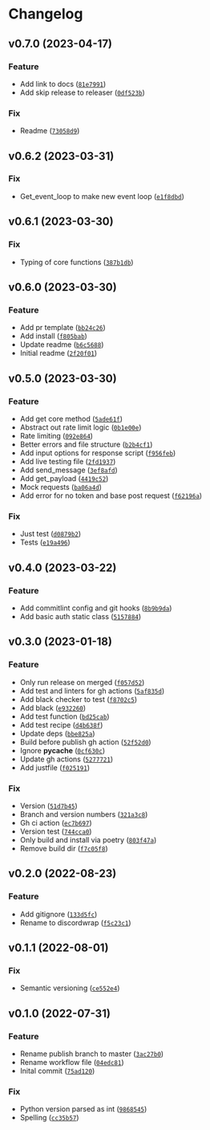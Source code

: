 # Changelog

<!--next-version-placeholder-->

## v0.7.0 (2023-04-17)
### Feature
* Add link to docs ([`81e7991`](https://github.com/Brunus-Labs/discordwrap/commit/81e7991bd0e593eb567fcb4c6c5834800b8d585d))
* Add skip release to releaser ([`0df523b`](https://github.com/Brunus-Labs/discordwrap/commit/0df523b3e681faaf7c78a2f87201a4311f1f4e51))

### Fix
* Readme ([`73058d9`](https://github.com/Brunus-Labs/discordwrap/commit/73058d9c5ce54d5bb729206c39a5396c6ba7dd22))

## v0.6.2 (2023-03-31)
### Fix
* Get_event_loop to make new event loop ([`e1f8dbd`](https://github.com/Brunus-Labs/discordwrap/commit/e1f8dbd278bb081f6fc5feb5cb411962d0adc749))

## v0.6.1 (2023-03-30)
### Fix
* Typing of core functions ([`387b1db`](https://github.com/Brunus-Labs/discordwrap/commit/387b1db8618461add768fc0fb0f9fa29ad6dd44e))

## v0.6.0 (2023-03-30)
### Feature
* Add pr template ([`bb24c26`](https://github.com/Brunus-Labs/discordwrap/commit/bb24c2645254cbe29f83f7e3c9d2bff826400410))
* Add install ([`f805bab`](https://github.com/Brunus-Labs/discordwrap/commit/f805babb3da9cc905ee3cbf3661c22865126383d))
* Update readme ([`b6c5688`](https://github.com/Brunus-Labs/discordwrap/commit/b6c5688251c5a4f0aa197326e491654277c55cfc))
* Initial readme ([`2f20f01`](https://github.com/Brunus-Labs/discordwrap/commit/2f20f016cc34dc8a28c707b869d6569fa9de4ed3))

## v0.5.0 (2023-03-30)
### Feature
* Add get core method ([`5ade61f`](https://github.com/Brunus-Labs/discordwrap/commit/5ade61f2921e9b43476c7d32084b358b4ebca827))
* Abstract out rate limit logic ([`0b1e00e`](https://github.com/Brunus-Labs/discordwrap/commit/0b1e00e2298b8aa2bdb04042a2588425d4beb099))
* Rate limiting ([`092e864`](https://github.com/Brunus-Labs/discordwrap/commit/092e864e7182a0e34b5e6188f0535916f7c1ce1d))
* Better errors and file structure ([`b2b4cf1`](https://github.com/Brunus-Labs/discordwrap/commit/b2b4cf1ce3ab13b93382f02dc4178ef1f62e2ded))
* Add input options for response script ([`f956feb`](https://github.com/Brunus-Labs/discordwrap/commit/f956feb8b9c54118f83ee8c720727aca95fbbccc))
* Add live testing file ([`2fd1937`](https://github.com/Brunus-Labs/discordwrap/commit/2fd19370087437a7d4155d90005a5e476a06b31b))
* Add send_message ([`3ef8afd`](https://github.com/Brunus-Labs/discordwrap/commit/3ef8afd6678e1e21440217aa39c3daf6e23c7c25))
* Add get_payload ([`4419c52`](https://github.com/Brunus-Labs/discordwrap/commit/4419c525c8fd63304f886a319cbb00b3920780f7))
* Mock requests ([`ba06a4d`](https://github.com/Brunus-Labs/discordwrap/commit/ba06a4d43c1d907ff1f2cfdd767fd8213aa7abcc))
* Add error for no token and base post request ([`f62196a`](https://github.com/Brunus-Labs/discordwrap/commit/f62196ae187a030e958dba2670de568ed8d304de))

### Fix
* Just test ([`d0879b2`](https://github.com/Brunus-Labs/discordwrap/commit/d0879b2b1c7bf729694f6faf53a0c3589137c12e))
* Tests ([`e19a496`](https://github.com/Brunus-Labs/discordwrap/commit/e19a496745dd1a54ecc7f7aa28c71164aaeb135d))

## v0.4.0 (2023-03-22)
### Feature
* Add commitlint config and git hooks ([`8b9b9da`](https://github.com/Brunus-Labs/discordwrap/commit/8b9b9da7a590e9f006de0282c131443b52b267b5))
* Add basic auth static class ([`5157884`](https://github.com/Brunus-Labs/discordwrap/commit/5157884cd22f99d3133242d634593ebd45fba60b))

## v0.3.0 (2023-01-18)
### Feature
* Only run release on merged ([`f057d52`](https://github.com/Brunus-Labs/discordwrap/commit/f057d52bc843a6fced7c236d01d3b5524dc02de3))
* Add test and linters for gh actions ([`5af835d`](https://github.com/Brunus-Labs/discordwrap/commit/5af835d4209450c37f35df061cfb9aa0d1081cad))
* Add black checker to test ([`f8702c5`](https://github.com/Brunus-Labs/discordwrap/commit/f8702c58ef291b1a7fdab9fc70e3b88509e5a1ac))
* Add black ([`e932260`](https://github.com/Brunus-Labs/discordwrap/commit/e932260a87661841e428074c9368bf99c193665c))
* Add test function ([`bd25cab`](https://github.com/Brunus-Labs/discordwrap/commit/bd25cabf010cce2cec1fdcde4661fd70cf681a90))
* Add test recipe ([`d4b638f`](https://github.com/Brunus-Labs/discordwrap/commit/d4b638fd98057c8204a574a7479a7120a4a25da6))
* Update deps ([`bbe825a`](https://github.com/Brunus-Labs/discordwrap/commit/bbe825ade9090c7b6636b54347732da0e5dccf25))
* Build before publish gh action ([`52f52d0`](https://github.com/Brunus-Labs/discordwrap/commit/52f52d0d1927e5101685d5c25f7d20133b918e1a))
* Ignore __pycache__ ([`0cf630c`](https://github.com/Brunus-Labs/discordwrap/commit/0cf630c051bcadb8dedb9120e4a4fc21139d6bc7))
* Update gh actions ([`5277721`](https://github.com/Brunus-Labs/discordwrap/commit/52777217476a09d649658f385054ef126adf245d))
* Add justfile ([`f025191`](https://github.com/Brunus-Labs/discordwrap/commit/f0251913cfbcab8407f92d879b0142d5a317a40a))

### Fix
* Version ([`51d7b45`](https://github.com/Brunus-Labs/discordwrap/commit/51d7b4574bee56d47f3653a939aa03f997dfe317))
* Branch and version numbers ([`321a3c8`](https://github.com/Brunus-Labs/discordwrap/commit/321a3c8b6980b7dc40f895ed18f9807126f361a8))
* Gh ci action ([`ec7b697`](https://github.com/Brunus-Labs/discordwrap/commit/ec7b697f68c8ff952c3c8ee1b008d238267de54a))
* Version test ([`744cca0`](https://github.com/Brunus-Labs/discordwrap/commit/744cca09083506c3d61d6c52baf9994e2e2b76c7))
* Only build and install via poetry ([`803f47a`](https://github.com/Brunus-Labs/discordwrap/commit/803f47a7412f4a0afb240b2686abff287cb32370))
* Remove build dir ([`f7c05f8`](https://github.com/Brunus-Labs/discordwrap/commit/f7c05f8a2b6c01cc64689abb61a68a64b1f44a23))

## v0.2.0 (2022-08-23)
### Feature
* Add gitignore ([`133d5fc`](https://github.com/GentikSolm/discordwrap/commit/133d5fc056f63b7da32f98ab6be8ceb2e1f97900))
* Rename to discordwrap ([`f5c23c1`](https://github.com/GentikSolm/discordwrap/commit/f5c23c15a3c77f743b117c363b6ccd9f9a38e00e))

## v0.1.1 (2022-08-01)
### Fix
* Semantic versioning ([`ce552e4`](https://github.com/GentikSolm/discord-wrap/commit/ce552e4ec67a2bf36a413555686d691cf7555906))

## v0.1.0 (2022-07-31)
### Feature
* Rename publish branch to master ([`3ac27b0`](https://github.com/GentikSolm/discord-wrap/commit/3ac27b0721e8be5816d379774390aaedb5cf51b5))
* Rename workflow file ([`04edc81`](https://github.com/GentikSolm/discord-wrap/commit/04edc8153aa08921706e3b30cd68f91b11bdca04))
* Inital commit ([`75ad120`](https://github.com/GentikSolm/discord-wrap/commit/75ad12058eaa059b2f7bc11b0c5feacfd2cb8a99))

### Fix
* Python version parsed as int ([`9868545`](https://github.com/GentikSolm/discord-wrap/commit/986854591c1dcd23521b6ab8a56f74ca71015932))
* Spelling ([`cc35b57`](https://github.com/GentikSolm/discord-wrap/commit/cc35b5716d24cf368c4d4118b0d467efde9d8f7c))
